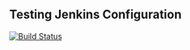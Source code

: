 ## Testing Jenkins Configuration

[![Build Status](https://jenkins-swyngaard.rhcloud.com/job/hello_world/badge/icon)](https://jenkins-swyngaard.rhcloud.com/job/hello_world/)
